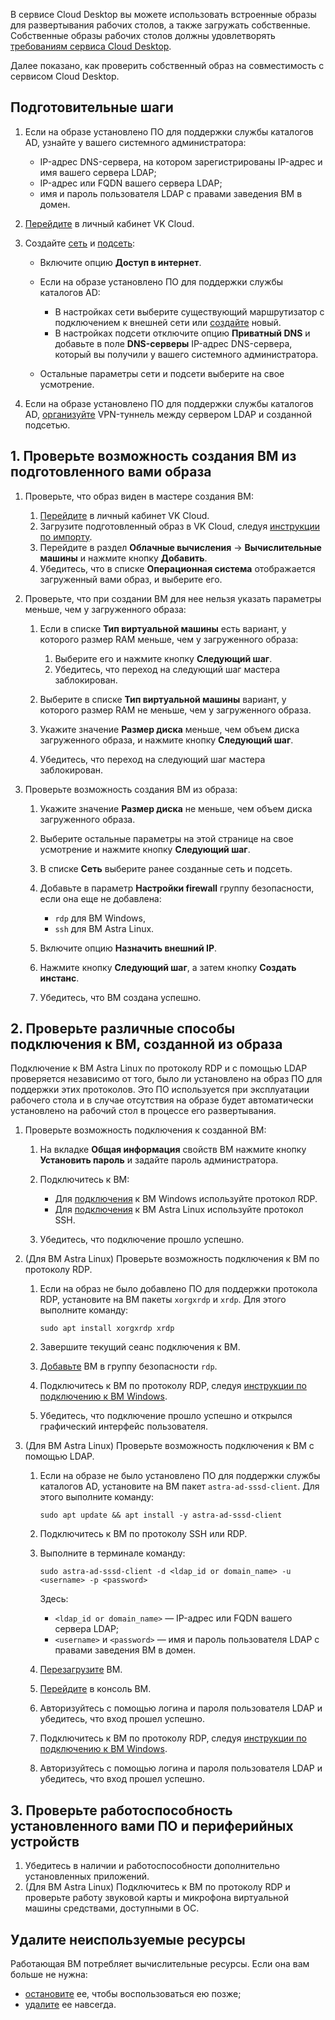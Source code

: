 В сервисе Cloud Desktop вы можете использовать встроенные образы для развертывания рабочих столов, а также загружать собственные. Собственные образы рабочих столов должны удовлетворять [требованиям сервиса Cloud Desktop](/ru/computing/cloud-desktops/concepts/desktop-image).

Далее показано, как проверить собственный образ на совместимость с сервисом Cloud Desktop.

## Подготовительные шаги

1. Если на образе установлено ПО для поддержки службы каталогов AD, узнайте у вашего системного администратора:

     - IP-адрес DNS-сервера, на котором зарегистрированы IP-адрес и имя вашего сервера LDAP;
     - IP-адрес или FQDN вашего сервера LDAP;
     - имя и пароль пользователя LDAP с правами заведения ВМ в домен.

1. [Перейдите](https://msk.cloud.vk.com/app/) в личный кабинет VK Cloud.
1. Создайте [сеть](/ru/networks/vnet/service-management/net#sozdanie_seti) и [подсеть](/ru/networks/vnet/service-management/net#sozdanie_podseti):

     - Включите опцию **Доступ в интернет**.
     - Если на образе установлено ПО для поддержки службы каталогов AD:

         - В настройках сети выберите существующий маршрутизатор с подключением к внешней сети или [создайте](/ru/networks/vnet/service-management/router#dobavlenie_marshrutizatora) новый.
         - В настройках подсети отключите опцию **Приватный DNS** и добавьте в поле **DNS-серверы** IP-адрес DNS-сервера, который вы получили у вашего системного администратора.

     - Остальные параметры сети и подсети выберите на свое усмотрение.

1. Если на образе установлено ПО для поддержки службы каталогов AD, [организуйте](ru/computing/cloud-desktops/how-to-guides/ipsec) VPN-туннель между сервером LDAP и созданной подсетью.

## 1. Проверьте возможность создания ВМ из подготовленного вами образа

1. Проверьте, что образ виден в мастере создания ВМ:

     1. [Перейдите](https://msk.cloud.vk.com/app/) в личный кабинет VK Cloud.
     1. Загрузите подготовленный образ в VK Cloud, следуя [инструкции по импорту](/ru/computing/iaas/service-management/images/images-manage#import_obraza).
     1. Перейдите в раздел **Облачные вычисления** → **Вычислительные машины** и нажмите кнопку **Добавить**.
     1. Убедитесь, что в списке **Операционная система** отображается загруженный вами образ, и выберите его.

1. Проверьте, что при создании ВМ для нее нельзя указать параметры меньше, чем у загруженного образа:

     1. Если в списке **Тип виртуальной машины** есть вариант, у которого размер RAM меньше, чем у загруженного образа:

         1. Выберите его и нажмите кнопку **Следующий шаг**.
         1. Убедитесь, что переход на следующий шаг мастера заблокирован.

     1. Выберите в списке **Тип виртуальной машины** вариант, у которого размер RAM не меньше, чем у загруженного образа.
     1. Укажите значение **Размер диска** меньше, чем объем диска загруженного образа, и нажмите кнопку **Следующий шаг**.
     1. Убедитесь, что переход на следующий шаг мастера заблокирован.

1. Проверьте возможность создания ВМ из образа:

     1. Укажите значение **Размер диска** не меньше, чем объем диска загруженного образа.
     1. Выберите остальные параметры на этой странице на свое усмотрение и нажмите кнопку **Следующий шаг**.
     1. В списке **Сеть** выберите ранее созданные сеть и подсеть.
     1. Добавьте в параметр **Настройки firewall** группу безопасности, если она еще не добавлена:

        - `rdp` для ВМ Windows,
        - `ssh` для ВМ Astra Linux.

     1. Включите опцию **Назначить внешний IP**.
     1. Нажмите кнопку **Следующий шаг**, а затем кнопку **Создать инстанс**.
     1. Убедитесь, что ВМ создана успешно.

## 2. Проверьте различные способы подключения к ВМ, созданной из образа

<info>

Подключение к ВМ Astra Linux по протоколу RDP и с помощью LDAP проверяется независимо от того, было ли установлено на образ ПО для поддержки этих протоколов. Это ПО используется при эксплуатации рабочего стола и в случае отсутствия на образе будет автоматически установлено на рабочий стол в процессе его развертывания.

</info>

1. Проверьте возможность подключения к созданной ВМ:

     1. На вкладке **Общая информация** свойств ВМ нажмите кнопку **Установить пароль** и задайте пароль администратора.
     1. Подключитесь к ВМ:

         - Для [подключения](/ru/computing/iaas/service-management/vm/vm-connect/vm-connect-win) к ВМ Windows используйте протокол RDP.
         - Для [подключения](/ru/computing/iaas/service-management/vm/vm-connect/vm-connect-nix) к ВМ Astra Linux используйте протокол SSH.

     1. Убедитесь, что подключение прошло успешно.

1. (Для ВМ Astra Linux) Проверьте возможность подключения к ВМ по протоколу RDP.

     1. Если на образ не было добавлено ПО для поддержки протокола RDP, установите на ВМ пакеты `xorgxrdp` и `xrdp`. Для этого выполните команду:

         ```shell
         sudo apt install xorgxrdp xrdp
         ```

     1. Завершите текущий сеанс подключения к ВМ.
     1. [Добавьте](/ru/networks/vnet/service-management/secgroups#naznachenie_gruppy_pravil_na_instans) ВМ в группу безопасности `rdp`.
     1. Подключитесь к ВМ по протоколу RDP, следуя [инструкции по подключению к ВМ Windows](/ru/computing/iaas/service-management/vm/vm-connect/vm-connect-win#3_podklyuchites_k_vm).
     1. Убедитесь, что подключение прошло успешно и открылся графический интерфейс пользователя.

1. (Для ВМ Astra Linux) Проверьте возможность подключения к ВМ с помощью LDAP.

     1. Если на образе не было установлено ПО для поддержки службы каталогов AD, установите на ВМ пакет `astra-ad-sssd-client`. Для этого выполните команду:

         ```shell
         sudo apt update && apt install -y astra-ad-sssd-client
         ```

     1. Подключитесь к ВМ по протоколу SSH или RDP.
     1. Выполните в терминале команду:

         ```shell
         sudo astra-ad-sssd-client -d <ldap_id or domain_name> -u <username> -p <password>
         ```

         Здесь:

           - `<ldap_id or domain_name>` — IP-адрес или FQDN вашего сервера LDAP;
           - `<username>` и `<password>` — имя и пароль пользователя LDAP с правами заведения ВМ в домен.

     1. [Перезагрузите](/ru/computing/iaas/service-management/vm/vm-manage#start_stop_restart_vm) ВМ.
     1. [Перейдите](/ru/computing/iaas/service-management/vm/vm-console#vnc_konsol) в консоль ВМ.
     1. Авторизуйтесь с помощью логина и пароля пользователя LDAP и убедитесь, что вход прошел успешно.
     1. Подключитесь к ВМ по протоколу RDP, следуя [инструкции по подключению к ВМ Windows](/ru/computing/iaas/service-management/vm/vm-connect/vm-connect-win#3_podklyuchites_k_vm).
     1. Авторизуйтесь с помощью логина и пароля пользователя LDAP и убедитесь, что вход прошел успешно.

## 3. Проверьте работоспособность установленного вами ПО и периферийных устройств

1. Убедитесь в наличии и работоспособности дополнительно установленных приложений.
1. (Для ВМ Astra Linux) Подключитесь к ВМ по протоколу RDP и проверьте работу звуковой карты и микрофона виртуальной машины средствами, доступными в ОС.

## Удалите неиспользуемые ресурсы

Работающая ВМ потребляет вычислительные ресурсы. Если она вам больше не нужна:

- [остановите](/ru/computing/iaas/service-management/vm/vm-manage#start_stop_restart_vm) ее, чтобы воспользоваться ею позже;
- [удалите](/ru/computing/iaas/service-management/vm/vm-manage#delete_vm) ее навсегда.

